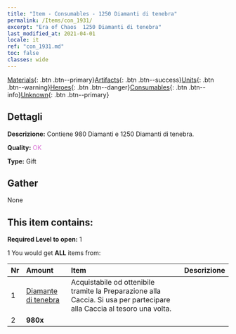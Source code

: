 ```yaml
---
title: "Item - Consumables - 1250 Diamanti di tenebra"
permalink: /Items/con_1931/
excerpt: "Era of Chaos  1250 Diamanti di tenebra"
last_modified_at: 2021-04-01
locale: it
ref: "con_1931.md"
toc: false
classes: wide
---
```

 [Materials](/it/Items/){: .btn .btn--primary}[Artifacts](/it/Items/Artifacts/){: .btn .btn--success}[Units](/it/Items/Units/){: .btn .btn--warning}[Heroes](/it/Items/Heroes/){: .btn .btn--danger}[Consumables](/it/Items/Consumables/){: .btn .btn--info}[Unknown](/it/Items/Unknown/){: .btn .btn--primary}

## Dettagli
 **Descrizione:** Contiene 980 Diamanti e 1250 Diamanti di tenebra.

 **Quality:** <span style="color: #DA70D6">OK</span>

 **Type:** Gift

## Gather

  None

## This item contains:

 **Required Level to open:** 1

 1 You would get **ALL** items  from:

  | Nr | Amount |     Item    | Descrizione |
  |:---|:-------|:------------|:-----------:|
  | 1 | [Diamante di tenebra](/it/Items/con_554/) | Acquistabile od ottenibile tramite la Preparazione alla Caccia. Si usa per partecipare alla Caccia al tesoro una volta. | 
  | 2 |  **980x** | <i class="fas fa-gem"/> |  | 
